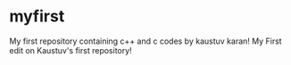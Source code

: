 # myfirst
My first repository containing c++ and c codes by kaustuv karan!
My First edit on Kaustuv's first repository!
